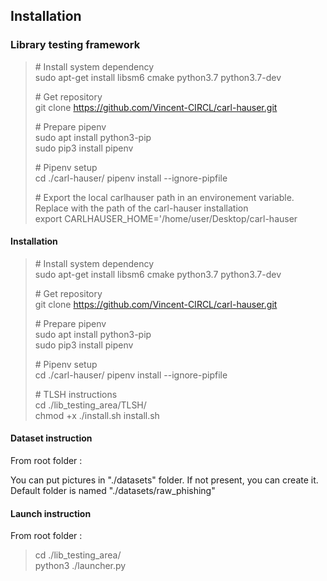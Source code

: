 ## Installation

### Library testing framework

> \# Install system dependency  
> sudo apt-get install libsm6 cmake python3.7 python3.7-dev 
> 
> \# Get repository  
> git clone https://github.com/Vincent-CIRCL/carl-hauser.git    
> 
> \# Prepare pipenv  
> sudo apt install python3-pip  
> sudo pip3 install pipenv  
> 
> \# Pipenv setup   
> cd ./carl-hauser/ 
> pipenv install --ignore-pipfile   
>
> \# Export the local carlhauser path in an environement variable. Replace with the path of the carl-hauser installation    
> export CARLHAUSER_HOME='/home/user/Desktop/carl-hauser

#### Installation

> \# Install system dependency  
> sudo apt-get install libsm6 cmake python3.7 python3.7-dev 
> 
> \# Get repository  
> git clone https://github.com/Vincent-CIRCL/carl-hauser.git    
> 
> \# Prepare pipenv  
> sudo apt install python3-pip  
> sudo pip3 install pipenv  
> 
> \# Pipenv setup   
> cd ./carl-hauser/ 
> pipenv install --ignore-pipfile   
> 
> \# TLSH instructions  
> cd ./lib_testing_area/TLSH/   
> chmod +x ./install.sh 
> install.sh    

#### Dataset instruction
From root folder :

You can put pictures in "./datasets" folder. If not present, you can create it.
Default folder is named "./datasets/raw_phishing"

#### Launch instruction
From root folder :

> cd ./lib_testing_area/   
> python3 ./launcher.py